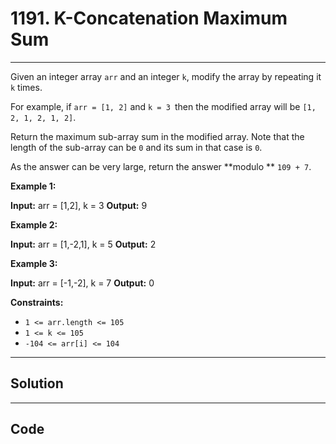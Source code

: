 # 1191. K-Concatenation Maximum Sum

---

Given an integer array `arr` and an integer `k`, modify the array by repeating it `k` times.

For example, if `arr = [1, 2]` and `k = 3 `then the modified array will be `[1, 2, 1, 2, 1, 2]`.

Return the maximum sub-array sum in the modified array. Note that the length of the sub-array can be `0` and its sum in that case is `0`.

As the answer can be very large, return the answer **modulo ** `109 + 7`.

 

**Example 1:**


**Input:** arr = [1,2], k = 3
**Output:** 9


**Example 2:**


**Input:** arr = [1,-2,1], k = 5
**Output:** 2


**Example 3:**


**Input:** arr = [-1,-2], k = 7
**Output:** 0


 

**Constraints:**

  * `1 <= arr.length <= 105`
  * `1 <= k <= 105`
  * `-104 <= arr[i] <= 104`

---

## Solution



---

## Code
```python


```